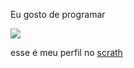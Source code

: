Eu gosto de programar

![](https://media1.tenor.com/m/tx2bZO624HsAAAAC/one-piece-anime.gif)

esse é meu perfil no [scrath](https://scratch.mit.edu/users/migles_tec/)
